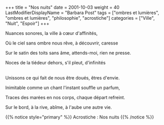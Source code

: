 +++
title = "Nos nuits"
date = 2001-10-03
weight = 40
LastModifierDisplayName = "Barbara Post"
tags = ["ombres et lumières", "ombres et lumières", "philosophie", "acrostiche"]
categories = ["Ville", "Nuit", "Espoir"]
+++

Nuances sonores, la ville à cœur d'affinités,

Où le ciel sans ombre nous rêve, à découvrir, caresse

Sur le satin des toits sans âme, attends-moi, rien ne presse.

Noces de la tiédeur dehors, s'il pleut, d'infinités

 \
Unissons ce qui fait de nous être doués, êtres d'envie.

Inimitable comme un chant l'instant souffle un parfum,

Traces des marées en nos corps, chaque départ refreint.

Sur le bord, à la rive, abîme, à l'aube une autre vie.

{{% notice style="primary" %}}
Acrostiche : Nos nuits
{{% /notice %}}
